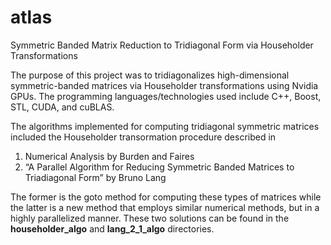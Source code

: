 atlas
=====
Symmetric Banded Matrix Reduction to Tridiagonal Form via Householder Transformations

The purpose of this project was to tridiagonalizes high-dimensional symmetric-banded matrices via Householder transformations using Nvidia GPUs. The programming languages/technologies used include C++, Boost, STL, CUDA, and cuBLAS.

The algorithms implemented for computing tridiagonal symmetric matrices included the Householder transormation procedure described in 

1. Numerical Analysis by Burden and Faires
2. “A Parallel Algorithm for Reducing Symmetric Banded Matrices to Triadiagonal Form” by Bruno Lang

The former is the goto method for computing these types of matrices while the latter is a new method that employs similar numerical methods, but in a highly parallelized manner.  These two solutions can be found in the  **householder_algo** and **lang_2_1_algo** directories. 
